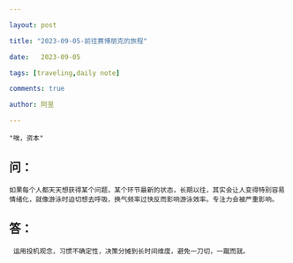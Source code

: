 ```yaml
---

layout: post

title: "2023-09-05-前往赛博朋克的旅程"

date:   2023-09-05

tags: [traveling,daily note]

comments: true

author: 阿昱

---
```

    "唉，资本"

## 问：
	如果每个人都天天想获得某个问题，某个环节最新的状态，长期以往，其实会让人变得特别容易情绪化，就像游泳时迫切想去呼吸，换气频率过快反而影响游泳效率。专注力会被严重影响。
## 答：
	 运用投机观念，习惯不确定性，决策分摊到长时间维度，避免一刀切，一蹴而就。